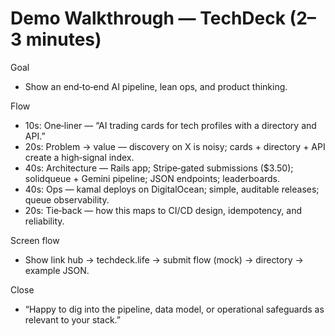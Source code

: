 # Demo Walkthrough — TechDeck (2–3 minutes)

Goal

- Show an end‑to‑end AI pipeline, lean ops, and product thinking.

Flow

- 10s: One‑liner — “AI trading cards for tech profiles with a directory and API.”
- 20s: Problem → value — discovery on X is noisy; cards + directory + API create a high‑signal index.
- 40s: Architecture — Rails app; Stripe‑gated submissions ($3.50); solidqueue + Gemini pipeline; JSON endpoints; leaderboards.
- 40s: Ops — kamal deploys on DigitalOcean; simple, auditable releases; queue observability.
- 20s: Tie‑back — how this maps to CI/CD design, idempotency, and reliability.

Screen flow

- Show link hub → techdeck.life → submit flow (mock) → directory → example JSON.

Close

- “Happy to dig into the pipeline, data model, or operational safeguards as relevant to your stack.”
